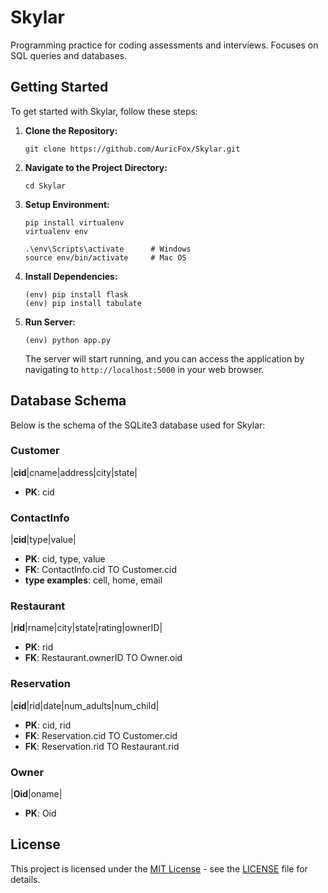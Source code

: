 # Skylar
Programming practice for coding assessments and interviews. Focuses on SQL queries and databases.

## Getting Started

To get started with Skylar, follow these steps:

1. **Clone the Repository:**
    ```
    git clone https://github.com/AuricFox/Skylar.git
    ```

2. **Navigate to the Project Directory:**
    ```
    cd Skylar
    ```

3. **Setup Environment:**
    ```
    pip install virtualenv  
    virtualenv env

    .\env\Scripts\activate      # Windows
    source env/bin/activate     # Mac OS
    ```

4. **Install Dependencies:**
    ```
    (env) pip install flask
    (env) pip install tabulate
    ```

5. **Run Server:**
    ```
    (env) python app.py
    ```

    The server will start running, and you can access the application by navigating to `http://localhost:5000` in your web browser.

## Database Schema

Below is the schema of the SQLite3 database used for Skylar:

### Customer

|**cid**|cname|address|city|state|

- **PK**: cid

### ContactInfo

|**cid**|type|value|

- **PK**: cid, type, value
- **FK**: ContactInfo.cid TO Customer.cid
- **type examples**: cell, home, email

### Restaurant

|**rid**|rname|city|state|rating|ownerID|

- **PK**: rid
- **FK**: Restaurant.ownerID TO Owner.oid

### Reservation

|**cid**|rid|date|num_adults|num_child|

- **PK**: cid, rid
- **FK**: Reservation.cid TO Customer.cid
- **FK**: Reservation.rid TO Restaurant.rid

### Owner

|**Oid**|oname|

- **PK**: Oid

## License

This project is licensed under the [MIT License](https://opensource.org/licenses/MIT) - see the [LICENSE](LICENSE) file for details.
